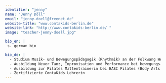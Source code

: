 ```yaml
---
identifier: "jenny"
name: "Jenny Döll"
email: "jenny.doell@freenet.de"
website-title: "www.contakids-berlin.de"
website-link: "http://www.contakids-berlin.de/ "
image: "teacher-jenny-doell.jpg"

bio_en: |
 s. german bio

bio_de: |
  - Studium Musik- und Bewegungspädagogik (Rhythmik) an der Folkwang Hochschule Essen und UdK Berlin  
  - Ausbildung Neuer Tanz, Improvisation und Performance bei bewegungs-art Freiburg (heute: TIP Schule für Tanz, Improvisation und Performance)  
  - Ausbildung zur Pilates Mattentrainerin bei BASI Pilates (Body Arts and Science International)  
  - Zertifizierte ContaKids Lehrerin
---
```

